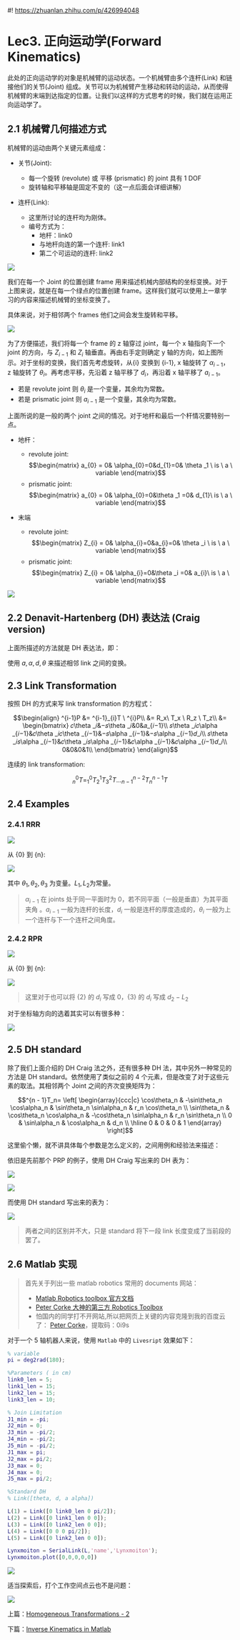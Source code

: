 #! https://zhuanlan.zhihu.com/p/426994048
# Lec3. 正向运动学(Forward Kinematics)

此处的正向运动学的对象是机械臂的运动状态。一个机械臂由多个连杆(Link) 和链接他们的关节(Joint) 组成。关节可以为机械臂产生移动和转动的运动，从而使得机械臂的末端到达指定的位置。让我们以这样的方式思考的时候，我们就在运用正向运动学了。

## 2.1 机械臂几何描述方式

机械臂的运动由两个关键元素组成：

- 关节(Joint):
    - 每一个旋转 (revolute) 或 平移 (prismatic) 的 joint 具有 1 DOF
    - 旋转轴和平移轴是固定不变的（这一点后面会详细讲解）

- 连杆(Link):
    - 这里所讨论的连杆均为刚体。
    - 编号方式为：
      - 地杆：link0
      - 与地杆向连的第一个连杆: link1
      - 第二个可运动的连杆: link2

![ ](pics/1.png)

我们在每一个 Joint 的位置创建 frame 用来描述机械内部结构的坐标变换。对于上图来说，就是在每一个绿点的位置创建 frame。这样我们就可以使用上一章学习的内容来描述机械臂的坐标变换了。

具体来说，对于相邻两个 frames 他们之间会发生旋转和平移。

![ ](pics/2.png)

为了方便描述，我们将每一个 frame 的 z 轴穿过 joint，每一个 x 轴指向下一个 joint 的方向，与 $Z_{i-1}$ 和 $Z_{i}$ 轴垂直。再由右手定则确定 y 轴的方向，如上图所示。对于坐标的变换，我们首先考虑旋转，从{i} 变换到 {i-1}, x 轴旋转了 $\alpha_{i-1}$，z 轴旋转了 $\theta _i$。再考虑平移，先沿着 z 轴平移了 $d_i$，再沿着 x 轴平移了 $a_{i-1}$。

- 若是 revolute joint 则 $\theta _i$ 是一个变量，其余均为常数。
- 若是 prismatic joint 则 $a_{i-1}$ 是一个变量，其余均为常数。

上面所说的是一般的两个 joint 之间的情况。对于地杆和最后一个杆情况要特别一点。

- 地杆：
  - revolute joint: 
  $$\begin{matrix}
      a_{0} = 0& \alpha_{0}=0&d_{1}=0& \theta _1 \ is \ a \ variable
  \end{matrix}$$
  - prismatic joint: 
  $$\begin{matrix}
      a_{0} = 0& \alpha_{0}=0&\theta _1 =0& d_{1}\ is \ a \ variable
  \end{matrix}$$

- 末端
  - revolute joint: 
  $$\begin{matrix}
      Z_{i} = 0& \alpha_{i}=0&a_{i}=0& \theta _i \ is \ a \ variable
  \end{matrix}$$
  - prismatic joint: 
  $$\begin{matrix}
      Z_{i} = 0& \alpha_{i}=0&\theta _i =0& a_{i}\ is \ a \ variable
  \end{matrix}$$

![ ](pics/3.png)

## 2.2 Denavit-Hartenberg (DH) 表达法 (Craig version)

上面所描述的方法就是 DH 表达法，即：

使用 $a, \alpha, d, \theta$ 来描述相邻 link 之间的变换。

## 2.3 Link Transformation

按照 DH 的方式来写 link transformation 的方程式：

$$\begin{align}
    ^{i-1}P &=  ^{i-1}_{i}T \ ^{i}P\\
            &= R_x\ T_x \ R_z \ T_z\\
            &=
            \begin{bmatrix}
                    𝑐\theta _𝑖&−𝑠\theta _𝑖&0&𝑎_{𝑖−1}\\
                    𝑠\theta _𝑖𝑐\alpha _{𝑖−1}&𝑐\theta _𝑖𝑐\theta _{𝑖−1}&−𝑠\alpha _{𝑖−1}&−𝑠\alpha _{𝑖−1}𝑑_𝑖\\
                    𝑠\theta _𝑖𝑠\alpha _{𝑖−1}&𝑐\theta _𝑖𝑠\alpha _{𝑖−1}&𝑐\alpha _{𝑖−1}&𝑐\alpha _{𝑖−1}𝑑_𝑖\\
                    0&0&0&1\\
            \end{bmatrix}
\end{align}$$

连续的 link transformation:

$$^{0}_{n}T = ^{0}_{1}T^{1}_{2}T^{2}_{3}T...^{n-2}_{n-1}T^{n-1}_{n}T$$

## 2.4 Examples

### 2.4.1 RRR

![ ](pics/4.png)

从 {0} 到 {n}:

<!-- |i  |$\alpha_{i-1}$|$a_{i-1}$|$d_i$|$\theta_i$|
|-  |-             |-        |-    |-         |
|1  |0             |0        |0    |$\theta_1$|
|2  |0             |$L_1$    |0    |$\theta_2$|
|3  |0             |$L_2$    |0    |$\theta_3$|  -->

![ ](./pics/11.png)

其中 $\theta_1,\theta_2,\theta_3$ 为变量。$L_1,L_2$为常量。

> $\alpha_{i-1}$ 在 joints 处于同一平面时为 0，若不同平面（一般是垂直）为其平面夹角 。$a_{i-1}$ 一般为连杆的长度，$d_i$ 一般是连杆的厚度造成的，$\theta_i$ 一般为上一个连杆与下一个连杆之间角度。

### 2.4.2 RPR

![ ](pics/5.png)

从 {0} 到 {n}:

<!-- |i  |$\alpha_{i-1}$|$a_{i-1}$|$d_i$|$\theta_i$|
|-  |-             |-        |-    |-         |
|1  |0             |0        |0    |$\theta_1$|
|2  |90°           |0        |$d_2$|0         |
|3  |0             |0        |$L_2$|$\theta_3$| -->

![ ](pics/10.png)

> 这里对于也可以将 {2} 的 $d_i$ 写成 0，{3} 的 $d_i$ 写成 $d_2-L_2$

对于坐标轴方向的选着其实可以有很多种：

![ ](pics/6.png)


## 2.5 DH standard

除了我们上面介绍的 DH Craig 法之外，还有很多种 DH 法，其中另外一种常见的方法是 DH standard。依然使用了类似之前的 4 个元素，但是改变了对于这些元素的取法。其相邻两个 Joint 之间的齐次变换矩阵为：

$$^{n - 1}T_n=
\left[
\begin{array}{ccc|c}
    \cos\theta_n & -\sin\theta_n \cos\alpha_n & \sin\theta_n \sin\alpha_n & r_n \cos\theta_n \\
    \sin\theta_n & \cos\theta_n \cos\alpha_n & -\cos\theta_n \sin\alpha_n & r_n \sin\theta_n \\
    0 & \sin\alpha_n & \cos\alpha_n & d_n \\
    \hline
    0 & 0 & 0 & 1
  \end{array}
\right]$$

这里偷个懒，就不讲具体每个参数是怎么定义的，之间用例和经验法来描述：

依旧是先前那个 PRP 的例子，使用 DH Craig 写出来的 DH 表为：

<!-- |i  |$\alpha_{i-1}$|$a_{i-1}$|$d_i$|$\theta_i$|
|-  |-             |-        |-    |-         |
|1  |0             |0        |0    |$\theta_1$|
|2  |0             |$L_1$    |0    |$\theta_2$|
|3  |0             |$L_2$    |0    |$\theta_3$| -->

![ ](pics/8.png)

![ ](pics/4.png)

而使用 DH standard 写出来的表为：

<!-- |i  |$\alpha_{i-1}$|$a_{i-1}$|$d_i$|$\theta_i$|
|-  |-             |-        |-    |-         |
|1  |0             |$L_1$    |0    |$\theta_1$|
|2  |0             |$L_2$    |0    |$\theta_2$|
|3  |0             |$L_3$    |0    |$\theta_3$| -->

![ ](pics/9.png)

> 两者之间的区别并不大，只是 standard 将下一段 link 长度变成了当前段的罢了。

## 2.6 Matlab 实现

> 首先关于列出一些 matlab robotics 常用的 documents 网站：
> - [Matlab Robotics toolbox 官方文档](https://uk.mathworks.com/help/robotics/ref/rigidbodytree.show.html)
> - [Peter Corke 大神的第三方 Robotics Toolbox](https://petercorke.com/toolboxes/robotics-toolbox/)
> - 怕国内的同学打不开网站,所以把网页上关键的内容克隆到我的百度云了： [Peter Corke](https://pan.baidu.com/s/1IiOa7CKpuZEsx8U3VV8cAQ)，提取码：0i9s


对于一个 5 轴机器人来说，使用 `Matlab` 中的 `Livesript` 效果如下：

```matlab
% variable
pi = deg2rad(180);

%Parameters ( in cm)
link0_len = 5;
link1_len = 15;
link2_len = 15;
link3_len = 10;

% Join Limitation
J1_min = -pi;
J2_min = 0;
J3_min = -pi/2;
J4_min = -pi/2;
J5_min = -pi/2;
J1_max = pi;
J2_max = pi/2;
J3_max = 0;
J4_max = 0;
J5_max = pi/2;

%Standard DH
% Link([theta, d, a alpha])

L(1) = Link([0 link0_len 0 pi/2]);
L(2) = Link([0 link1_len 0 0]);
L(3) = Link([0 link2_len 0 0]);
L(4) = Link([0 0 0 pi/2]);
L(5) = Link([0 link2_len 0 0]);

Lynxmoiton = SerialLink(L,'name','Lynxmoiton');
Lynxmoiton.plot([0,0,0,0,0])
```
![ ](pics/7.png)

适当探索后，打个工作空间点云也不是问题：

![ ](pics/1.gif)

上篇：[Homogeneous Transformations - 2](https://zhuanlan.zhihu.com/p/426121325)

下篇：[Inverse Kinematics in Matlab](https://zhuanlan.zhihu.com/p/430060490)


